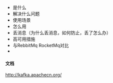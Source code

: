 

- 是什么
- 解决什么问题
- 使用场景
- 怎么用
- 丢消息（为什么丢消息，如何防止，丢了怎么办）
- 高可用措施
- 与RebbitMq RocketMq对比
- 



#### 文档

http://kafka.apachecn.org/